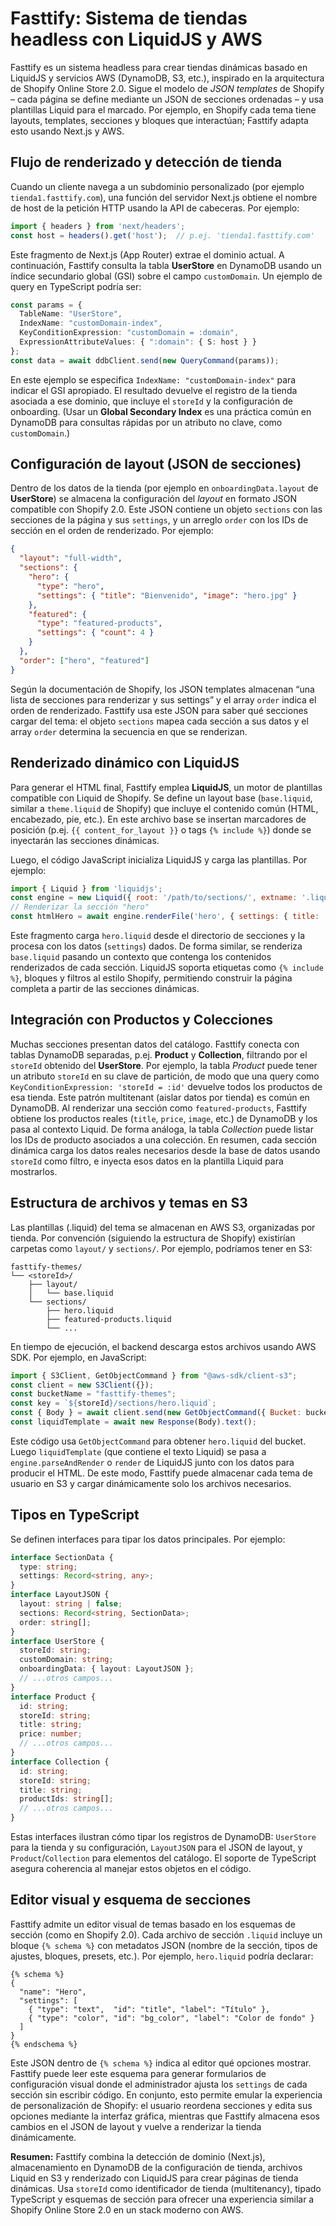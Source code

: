 
# Fasttify: Sistema de tiendas headless con LiquidJS y AWS

Fasttify es un sistema headless para crear tiendas dinámicas basado en LiquidJS y servicios AWS (DynamoDB, S3, etc.), inspirado en la arquitectura de Shopify Online Store 2.0. Sigue el modelo de *JSON templates* de Shopify – cada página se define mediante un JSON de secciones ordenadas – y usa plantillas Liquid para el marcado. Por ejemplo, en Shopify cada tema tiene layouts, templates, secciones y bloques que interactúan; Fasttify adapta esto usando Next.js y AWS.

## Flujo de renderizado y detección de tienda

Cuando un cliente navega a un subdominio personalizado (por ejemplo `tienda1.fasttify.com`), una función del servidor Next.js obtiene el nombre de host de la petición HTTP usando la API de cabeceras. Por ejemplo:

```js
import { headers } from 'next/headers';
const host = headers().get('host');  // p.ej. 'tienda1.fasttify.com'
```

Este fragmento de Next.js (App Router) extrae el dominio actual. A continuación, Fasttify consulta la tabla **UserStore** en DynamoDB usando un índice secundario global (GSI) sobre el campo `customDomain`. Un ejemplo de query en TypeScript podría ser:

```ts
const params = {
  TableName: "UserStore",
  IndexName: "customDomain-index",
  KeyConditionExpression: "customDomain = :domain",
  ExpressionAttributeValues: { ":domain": { S: host } }
};
const data = await ddbClient.send(new QueryCommand(params));
```

En este ejemplo se especifica `IndexName: "customDomain-index"` para indicar el GSI apropiado. El resultado devuelve el registro de la tienda asociada a ese dominio, que incluye el `storeId` y la configuración de onboarding. (Usar un **Global Secondary Index** es una práctica común en DynamoDB para consultas rápidas por un atributo no clave, como `customDomain`.)

## Configuración de layout (JSON de secciones)

Dentro de los datos de la tienda (por ejemplo en `onboardingData.layout` de **UserStore**) se almacena la configuración del *layout* en formato JSON compatible con Shopify 2.0. Este JSON contiene un objeto `sections` con las secciones de la página y sus `settings`, y un arreglo `order` con los IDs de sección en el orden de renderizado. Por ejemplo:

```json
{
  "layout": "full-width",
  "sections": {
    "hero": {
      "type": "hero",
      "settings": { "title": "Bienvenido", "image": "hero.jpg" }
    },
    "featured": {
      "type": "featured-products",
      "settings": { "count": 4 }
    }
  },
  "order": ["hero", "featured"]
}
```

Según la documentación de Shopify, los JSON templates almacenan “una lista de secciones para renderizar y sus settings” y el array `order` indica el orden de renderizado. Fasttify usa este JSON para saber qué secciones cargar del tema: el objeto `sections` mapea cada sección a sus datos y el array `order` determina la secuencia en que se renderizan.

## Renderizado dinámico con LiquidJS

Para generar el HTML final, Fasttify emplea **LiquidJS**, un motor de plantillas compatible con Liquid de Shopify. Se define un layout base (`base.liquid`, similar a `theme.liquid` de Shopify) que incluye el contenido común (HTML, encabezado, pie, etc.). En este archivo base se insertan marcadores de posición (p.ej. `{{ content_for_layout }}` o tags `{% include %}`) donde se inyectarán las secciones dinámicas.

Luego, el código JavaScript inicializa LiquidJS y carga las plantillas. Por ejemplo:

```js
import { Liquid } from 'liquidjs';
const engine = new Liquid({ root: '/path/to/sections/', extname: '.liquid' });
// Renderizar la sección "hero"
const htmlHero = await engine.renderFile('hero', { settings: { title: 'Hola Mundo' } });
```

Este fragmento carga `hero.liquid` desde el directorio de secciones y la procesa con los datos (`settings`) dados. De forma similar, se renderiza `base.liquid` pasando un contexto que contenga los contenidos renderizados de cada sección. LiquidJS soporta etiquetas como `{% include %}`, bloques y filtros al estilo Shopify, permitiendo construir la página completa a partir de las secciones dinámicas.

## Integración con Productos y Colecciones

Muchas secciones presentan datos del catálogo. Fasttify conecta con tablas DynamoDB separadas, p.ej. **Product** y **Collection**, filtrando por el `storeId` obtenido del **UserStore**. Por ejemplo, la tabla *Product* puede tener un atributo `storeId` en su clave de partición, de modo que una query como `KeyConditionExpression: 'storeId = :id'` devuelve todos los productos de esa tienda. Este patrón multitenant (aislar datos por tienda) es común en DynamoDB. Al renderizar una sección como `featured-products`, Fasttify obtiene los productos reales (`title`, `price`, `image`, etc.) de DynamoDB y los pasa al contexto Liquid. De forma análoga, la tabla *Collection* puede listar los IDs de producto asociados a una colección. En resumen, cada sección dinámica carga los datos reales necesarios desde la base de datos usando `storeId` como filtro, e inyecta esos datos en la plantilla Liquid para mostrarlos.

## Estructura de archivos y temas en S3

Las plantillas (.liquid) del tema se almacenan en AWS S3, organizadas por tienda. Por convención (siguiendo la estructura de Shopify) existirían carpetas como `layout/` y `sections/`. Por ejemplo, podríamos tener en S3:

```
fasttify-themes/
└── <storeId>/
    ├── layout/
    │   └── base.liquid
    └── sections/
        ├── hero.liquid
        ├── featured-products.liquid
        └── ... 
```

En tiempo de ejecución, el backend descarga estos archivos usando AWS SDK. Por ejemplo, en JavaScript:

```js
import { S3Client, GetObjectCommand } from "@aws-sdk/client-s3";
const client = new S3Client({});
const bucketName = "fasttify-themes";
const key = `${storeId}/sections/hero.liquid`;
const { Body } = await client.send(new GetObjectCommand({ Bucket: bucketName, Key: key }));
const liquidTemplate = await new Response(Body).text();
```

Este código usa `GetObjectCommand` para obtener `hero.liquid` del bucket. Luego `liquidTemplate` (que contiene el texto Liquid) se pasa a `engine.parseAndRender` o `render` de LiquidJS junto con los datos para producir el HTML. De este modo, Fasttify puede almacenar cada tema de usuario en S3 y cargar dinámicamente solo los archivos necesarios.

## Tipos en TypeScript

Se definen interfaces para tipar los datos principales. Por ejemplo:

```ts
interface SectionData {
  type: string;
  settings: Record<string, any>;
}
interface LayoutJSON {
  layout: string | false;
  sections: Record<string, SectionData>;
  order: string[];
}
interface UserStore {
  storeId: string;
  customDomain: string;
  onboardingData: { layout: LayoutJSON };
  // ...otros campos...
}
interface Product {
  id: string;
  storeId: string;
  title: string;
  price: number;
  // ...otros campos...
}
interface Collection {
  id: string;
  storeId: string;
  title: string;
  productIds: string[];
  // ...otros campos...
}
```

Estas interfaces ilustran cómo tipar los registros de DynamoDB: `UserStore` para la tienda y su configuración, `LayoutJSON` para el JSON de layout, y `Product`/`Collection` para elementos del catálogo. El soporte de TypeScript asegura coherencia al manejar estos objetos en el código.

## Editor visual y esquema de secciones

Fasttify admite un editor visual de temas basado en los esquemas de sección (como en Shopify 2.0). Cada archivo de sección `.liquid` incluye un bloque `{% schema %}` con metadatos JSON (nombre de la sección, tipos de ajustes, bloques, presets, etc.). Por ejemplo, `hero.liquid` podría declarar:

```liquid
{% schema %}
{
  "name": "Hero",
  "settings": [
    { "type": "text",  "id": "title", "label": "Título" },
    { "type": "color", "id": "bg_color", "label": "Color de fondo" }
  ]
}
{% endschema %}
```

Este JSON dentro de `{% schema %}` indica al editor qué opciones mostrar. Fasttify puede leer este esquema para generar formularios de configuración visual donde el administrador ajusta los `settings` de cada sección sin escribir código. En conjunto, esto permite emular la experiencia de personalización de Shopify: el usuario reordena secciones y edita sus opciones mediante la interfaz gráfica, mientras que Fasttify almacena esos cambios en el JSON de layout y vuelve a renderizar la tienda dinámicamente.

**Resumen:** Fasttify combina la detección de dominio (Next.js), almacenamiento en DynamoDB de la configuración de tienda, archivos Liquid en S3 y renderizado con LiquidJS para crear páginas de tienda dinámicas. Usa `storeId` como identificador de tienda (multitenancy), tipado TypeScript y esquemas de sección para ofrecer una experiencia similar a Shopify Online Store 2.0 en un stack moderno con AWS.


